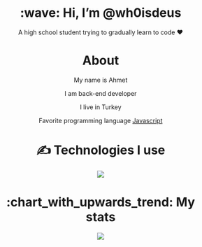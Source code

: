 <div align="center">
<h1> :wave: Hi, I’m @wh0isdeus </h1>
<p> A high school student trying to gradually learn to code ❤ </p>
  
<h1>   About </h1>
  <p>  My name is Ahmet </p>
  <p>  I am back-end developer </p>
  <p>  I live in Turkey </p>
  <p>  Favorite programming language <a href="https://tr.wikipedia.org/wiki/JavaScript"> Javascript </a> </p>


<h1> ✍ Technologies I use </h1>
<img src="https://skillicons.dev/icons?i=js,ts,cs,react,nodejs,mongodb,html,css,vscode,atom,discord&theme=dark" />

<h1> :chart_with_upwards_trend: My stats </h1>
<img src="https://github-readme-stats.vercel.app/api?username=githubadresiniz&show_icons=true&theme=dark" />
